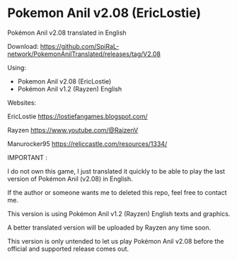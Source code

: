 # Pokemon Anil v2.08 (EricLostie)

Pokémon Anil v2.08 translated in English

Download:
https://github.com/SpiRaL-network/PokemonAnilTranslated/releases/tag/V2.08

Using: 
- Pokemon Anil v2.08 (EricLostie)
- Pokémon Anil v1.2 (Rayzen) English 

Websites:

EricLostie
https://lostiefangames.blogspot.com/

Rayzen
https://www.youtube.com/@RaizenV

Manurocker95
https://reliccastle.com/resources/1334/

IMPORTANT :

I do not own this game, I just translated it quickly to be able to play the last version of Pokémon Anil (v2.08) in English.

If the author or someone wants me to deleted this repo, feel free to contact me. 

This version is using Pokémon Anil v1.2 (Rayzen) English texts and graphics.

A better translated version will be uploaded by Rayzen any time soon.

This version is only untended to let us play Pokémon Anil v2.08 before the official and supported release comes out.
